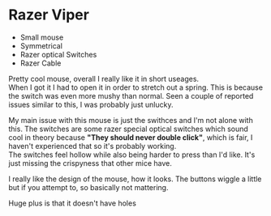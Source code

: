 # Razer Viper
- Small mouse
- Symmetrical
- Razer optical Switches
- Razer Cable

Pretty cool mouse, overall I really like it in short useages.  
When I got it I had to open it in order to stretch out a spring. This is because the switch was even more mushy than normal. Seen a couple of reported issues similar to this, I was probably just unlucky.

My main issue with this mouse is just the swithces and I'm not alone with this. The switches  are some razer special optical switches which sound cool in theory because **"They should never double click"**, which is fair, I haven't experienced that so it's probably working.  
The switches feel hollow while also being harder to press than I'd like. It's just missing the crispyness that other mice have.

I really like the design of the mouse, how it looks. The buttons wiggle a little but if you attempt to, so basically not mattering.

Huge plus is that it doesn't have holes